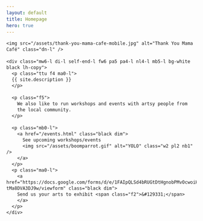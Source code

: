 ```yaml
---
layout: default
title: Homepage
hero: true
---
```


<div class="hero-l cover-l">
  <div class="vh-100-l flex-l">

    <img src="/assets/thank-you-mama-cafe-mobile.jpg" alt="Thank You Mama Café" class="dn-l" />

    <div class="mw6-l di-l self-end-l fw6 pa5 pa4-l nl4-l mb5-l bg-white black lh-copy">
      <p class="ttu f4 ma0-l">
      {{ site.description }}
      </p>

      <p class="f5">
        We also like to run workshops and events with artsy people from
        the local community.
      </p>

      <p class="mb0-l">
        <a href="/events.html" class="black dim">
          See upcoming workshops/events
          <img src="/assets/boomparrot.gif" alt="YOLO" class="w2 pl2 nb1" />
        </a>
      </p>
      <p class="ma0-l">
        <a href="https://docs.google.com/forms/d/e/1FAIpQLSd4bRUGtDtHgnobPMvOcwoiH_AYWTjdRl7uE-tMa8DVA3DJ9w/viewform" class="black dim">
        Send us your arts to exhibit <span class="f2">&#129331;</span>
        </a>
      </p>
    </div>
  </div>
</div>
